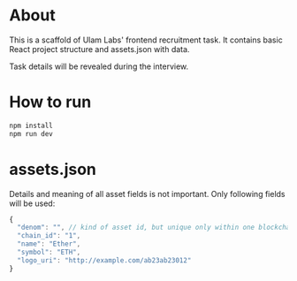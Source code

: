 # About

This is a scaffold of Ulam Labs' frontend recruitment task. It contains basic React project structure and assets.json with data.

Task details will be revealed during the interview.

# How to run

```bash
npm install
npm run dev
```

# assets.json

Details and meaning of all asset fields is not important. Only following fields will be used:

```ts
{
  "denom": "", // kind of asset id, but unique only within one blockchain/network
  "chain_id": "1",
  "name": "Ether",
  "symbol": "ETH",
  "logo_uri": "http://example.com/ab23ab23012"
}
```
